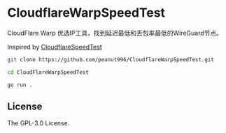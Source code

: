 # CloudflareWarpSpeedTest

CloudFlare Warp 优选IP工具，找到延迟最低和丢包率最低的WireGuard节点。

Inspired by [CloudflareSpeedTest](https://github.com/XIU2/CloudflareSpeedTest)

```bash
git clone https://github.com/peanut996/CloudflareWarpSpeedTest.git

cd CloudFlareWarpSpeedTest

go run .
```
## License

The GPL-3.0 License.
